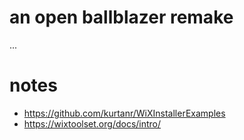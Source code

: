 # an open ballblazer remake

...

# notes

*   https://github.com/kurtanr/WiXInstallerExamples
*   https://wixtoolset.org/docs/intro/
